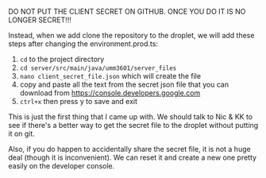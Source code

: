 DO NOT PUT THE CLIENT SECRET ON GITHUB. ONCE YOU DO IT IS NO LONGER SECRET!!!

Instead, when we add clone the repository to the droplet,
we will add these steps after changing the environment.prod.ts:

1. `cd` to the project directory
1. `cd server/src/main/java/umm3601/server_files`
1. `nano client_secret_file.json` which will create the file
1. copy and paste all the text from the secret json file that
you can download from https://console.developers.google.com
1. `ctrl+x` then press y to save and exit

This is just the first thing that I came up with.
 We should talk to Nic & KK to see if there's a better
 way to get the secret file to the droplet without putting it
 on git.

Also, if you do happen to  accidentally share the secret file,
 it is not a huge deal (though it is inconvenient). We can
 reset it and create a new one pretty easily on the developer console.
